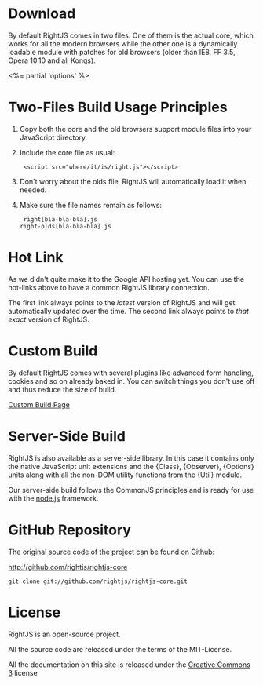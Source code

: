 # Download

By default RightJS comes in two files. One of them is the actual core, which works
for all the modern browsers while the other one is a dynamically loadable module
with patches for old browsers (older than IE8, FF 3.5, Opera 10.10 and all Konqs).

<%= partial 'options' %>

# Two-Files Build Usage Principles

1. Copy both the core and the old browsers support module files into your JavaScript
directory.

2. Include the core file as usual:

        <script src="where/it/is/right.js"></script>

3. Don't worry about the olds file, RightJS will automatically load it when needed.

4. Make sure the file names remain as follows:

        right[bla-bla-bla].js
       right-olds[bla-bla-bla].js


# Hot Link

As we didn't quite make it to the Google API hosting yet. You can use the hot-links
above to have a common RightJS library connection.

The first link always points to the _latest_ version of RightJS and will get automatically
updated over the time. The second link always points to _that exact_ version of RightJS.



# Custom Build

By default RightJS comes with several plugins like advanced form handling, cookies
and so on already baked in. You can switch things you don't use off and thus reduce
the size of build.

[Custom Build Page](<%= builds_path %>)


# Server-Side Build

RightJS is also available as a server-side library. In this case it contains only the
native JavaScript unit extensions and the {Class}, {Observer}, {Options} units along
with all the non-DOM utility functions from the {Util} module.

Our server-side build follows the CommonJS principles and is ready for use with the
[node.js](http://nodejs.org) framework.


# GitHub Repository

The original source code of the project can be found on Github:

<http://github.com/rightjs/rightjs-core>

`git clone git://github.com/rightjs/rightjs-core.git`


# License

RightJS is an open-source project.

All the source code are released under the terms of the MIT-License.

All the documentation on this site is released under the
[Creative Commons 3](http://creativecommons.org/licenses/by-nc-sa/3.0/) license
